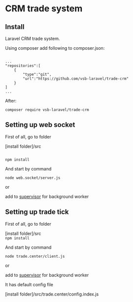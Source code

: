 # CRM trade system
## Install
Laravel CRM trade system.
<p>Using composer add following to composer.json:</p>
<code>
...
"repositories":[
    {
        "type":"git",
        "url":"https://github.com/vsb-laravel/trade-crm"
    }
]
...
</code>
<p>
After:
</p>
<p>
<code>composer require vsb-laravel/trade-crm</code>
</p>

## Setting up web socket
First of all, go to folder
<p>[install folder]/src</p>
<p>
<code>
npm install
</code>
</p>
<p>
And start by command
</p>
<p>
<code>node web.socket/server.js</code>
</p>
<p>
or
</p>
<p>
add to <a href="http://supervisord.org/">supervisor</a> for background worker
</p>

## Setting up trade tick
First of all, go to folder
<p>[install folder]/src
<code>
npm install
</code>
</p>
<p>
And start by command
</p>
<p>
<code>node trade.center/client.js</code>
</p>
<p>
or
</p>
<p>
add to <a href="http://supervisord.org/">supervisor</a> for background worker
</p>
<p>
It has default config file
</p>
<p>[install folder]/src/trade.center/config.index.js</p>
